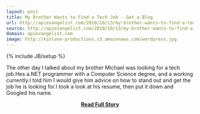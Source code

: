 ```yaml
---
layout: post
title: My Brother Wants to Find a Tech Job - Get a Blog
url: http://apievangelist.com/2010/10/13/my-brother-wants-to-find-a-tech-job-get-a-blog/
source: http://apievangelist.com/2010/10/13/my-brother-wants-to-find-a-tech-job-get-a-blog/
domain: apievangelist.com
image: http://kinlane-productions.s3.amazonaws.com/wordpress.jpg
---
```

{% include JB/setup %}<p>The other day I talked about my brother Michael was looking for a tech job.Hes a.NET programmer with a Computer Science degree, and a working currently.I told him I would give him advice on how to stand out and get the job he is looking for.I took a look at his resume, then put it down and Googled his name.</p>
<center><p><a href="http://apievangelist.com/2010/10/13/my-brother-wants-to-find-a-tech-job-get-a-blog/" style='padding:25px; font-sze:18px; font-weight: bold;'>Read Full Story</a></p></center>
